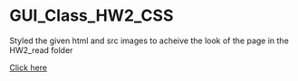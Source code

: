 # GUI_Class_HW2_CSS
Styled the given html and src images to acheive the look of the page in the HW2_read folder


[Click here](https://trentbrownuml.github.io/GUI_Class_HW2_CSS/)